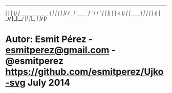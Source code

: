  _   _ _ _                               
| | | (_) | _____            _ __   __ _ 
| | | | | |/ / _ \   _____  | '_ \ / _` |
| |_| | |   < (_) | |_____| | | | | (_| |
 \___// |_|\_\___/          |_| |_|\__, |
    |__/                           |___/ 
		
		
Autor: Esmit Pérez - esmitperez@gmail.com - @esmitperez
https://github.com/esmitperez/Ujko-svg
July 2014
===============================================================================


